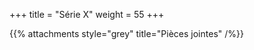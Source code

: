 +++
title = "Série X"
weight = 55
+++

<!--
# :construction:
-->
 
{{% attachments style="grey" title="Pièces jointes" /%}}

<!--
Le Quiz/QCM de cette série est à poster sur Moodle au plus tard le mardi 29 septembre à 23h59!!

Corrigé disponible le 30 septembre 2020.